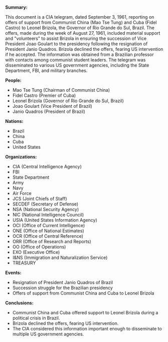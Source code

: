 **Summary:**

This document is a CIA telegram, dated September 3, 1961, reporting on offers of support from Communist China (Mao Tse Tung) and Cuba (Fidel Castro) to Leonel Brizola, the Governor of Rio Grande do Sul, Brazil. The offers, made during the week of August 27, 1961, included material support and "volunteers" to assist Brizola in ensuring the succession of Vice President Joao Goulart to the presidency following the resignation of President Janio Quadros. Brizola declined the offers, fearing US intervention if he accepted. The information was obtained from a Brazilian professor with contacts among communist student leaders. The telegram was disseminated to various US government agencies, including the State Department, FBI, and military branches.

**People:**

*   Mao Tse Tung (Chairman of Communist China)
*   Fidel Castro (Premier of Cuba)
*   Leonel Brizola (Governor of Rio Grande do Sul, Brazil)
*   Joao Goulart (Vice President of Brazil)
*   Janio Quadros (President of Brazil)

**Nations:**

*   Brazil
*   China
*   Cuba
*   United States

**Organizations:**

*   CIA (Central Intelligence Agency)
*   FBI
*   State Department
*   Army
*   Navy
*   Air Force
*   JCS (Joint Chiefs of Staff)
*   SECDEF (Secretary of Defense)
*   NSA (National Security Agency)
*   NIC (National Intelligence Council)
*   USIA (United States Information Agency)
*   OCI (Office of Current Intelligence)
*   ONE (Office of National Estimates)
*   OCR (Office of Central Reference)
*   ORR (Office of Research and Reports)
*   OO (Office of Operations)
*   EXO (Executive Office)
*   I&NS (Immigration and Naturalization Service)
*   TREASURY

**Events:**

*   Resignation of President Janio Quadros of Brazil
*   Succession struggle for the Brazilian presidency
*   Offers of support from Communist China and Cuba to Leonel Brizola

**Conclusions:**

*   Communist China and Cuba offered support to Leonel Brizola during a political crisis in Brazil.
*   Brizola declined the offers, fearing US intervention.
*   The CIA considered this information important enough to disseminate to multiple US government agencies.
